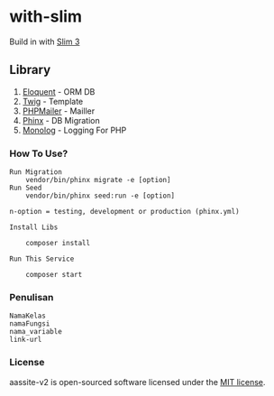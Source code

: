 # with-slim

Build in with [Slim 3](https://slimframework.com)

## Library

1. [Eloquent](https://github.com/illuminate/database) - ORM DB
2. [Twig](https://github.com/twigphp/Twig) - Template
3. [PHPMailer](https://github.com/PHPMailer/PHPMailer) - Mailler
4. [Phinx](https://github.com/cakephp/phinx) - DB Migration
5. [Monolog](https://github.com/Seldaek/monolog) - Logging For PHP

### How To Use?

    Run Migration
        vendor/bin/phinx migrate -e [option]
    Run Seed
        vendor/bin/phinx seed:run -e [option]

    n-option = testing, development or production (phinx.yml)

    Install Libs

        composer install

    Run This Service

        composer start

### Penulisan

    NamaKelas
    namaFungsi
    nama_variable
    link-url

### License

aassite-v2 is open-sourced software licensed under the [MIT license](https://opensource.org/licenses/MIT).
